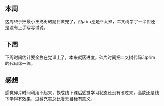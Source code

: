 ## 本周
这周终于把最小生成树的题目做完了，但prim还是不太熟，二叉树学了一半但还是没有上手写写试试。
## 下周
下周时间估计要全放在党课上了，本来就落进度，碎片时间把二叉树代码和prim的代码练一练。
## 感想
感觉碎片时间利用不起来，换成线下课后感觉学习状态还没有改过来，高数还是线下学得有效果，过得充实总比漫无目标有意义。
